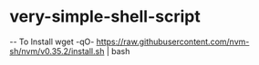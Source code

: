 # very-simple-shell-script
-- To Install
wget -qO- https://raw.githubusercontent.com/nvm-sh/nvm/v0.35.2/install.sh | bash
